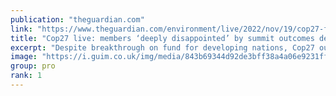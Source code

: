 ```yaml
---
publication: "theguardian.com"
link: "https://www.theguardian.com/environment/live/2022/nov/19/cop27-fears-15c-target-danger-negotiations-overrun-live"
title: "Cop27 live: members ‘deeply disappointed’ by summit outcomes despite historic loss and damage fund"
excerpt: "Despite breakthrough on fund for developing nations, Cop27 outcomes look disappointingly similar to last year’s climate summit in Scotland"
image: "https://i.guim.co.uk/img/media/843b69344d92de3bff38a4a06e9231ff90d8d1f9/0_89_3500_2100/master/3500.jpg?width=1200&height=630&quality=85&auto=format&fit=crop&overlay-align=bottom%2Cleft&overlay-width=100p&overlay-base64=L2ltZy9zdGF0aWMvb3ZlcmxheXMvdGctbGl2ZS5wbmc&enable=upscale&s=4bc715cfb6cdb16d8c978548ce2c03ba"
group: pro
rank: 1
---
```

